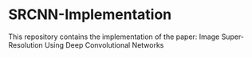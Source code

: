 # SRCNN-Implementation
This repository contains the implementation of the paper: Image Super-Resolution Using Deep Convolutional Networks
